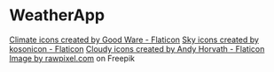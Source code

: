 # WeatherApp
<a href="https://www.flaticon.com/free-icons/climate" title="climate icons">Climate icons created by Good Ware - Flaticon</a>
<a href="https://www.flaticon.com/free-icons/sky" title="sky icons">Sky icons created by kosonicon - Flaticon</a>
<a href="https://www.flaticon.com/free-icons/cloudy" title="cloudy icons">Cloudy icons created by Andy Horvath - Flaticon</a>
<a href="https://www.freepik.com/free-vector/cloud-background-pastel-paper-cut-style-vector_18938528.htm#page=2&query=sky%20draw&position=10&from_view=keyword&track=ais">Image by rawpixel.com</a> on Freepik
